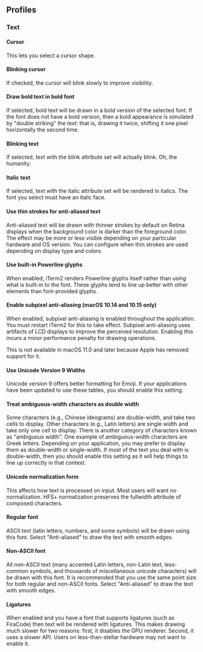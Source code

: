 ## Profiles
### Text

#### Cursor
This lets you select a cursor shape.

#### Blinking cursor
If checked, the cursor will blink slowly to improve visibility.

#### Draw bold text in bold font
If selected, bold text will be drawn in a bold version of the selected font. If the font does not have a bold version, then a bold appearance is simulated by "double striking" the text: that is, drawing it twice, shifting it one pixel horizontally the second time.

#### Blinking text
If selected, text with the blink attribute set will actually blink. Oh, the humanity.

#### Italic text
If selected, text with the italic attribute set will be rendered in italics. The font you select must have an italic face.

#### Use thin strokes for anti-aliased text
Anti-aliased text will be drawn with thinner strokes by default on Retina displays when the background color is darker than the foreground color. The effect may be more or less visible depending on your particular hardware and OS version. You can configure when thin strokes are used depending on display type and colors.

#### Use built-in Powerline glyphs
When enabled, iTerm2 renders Powerline glyphs itself rather than using what is built-in to the font. These glyphs tend to line up better with other elements than font-provided glyphs.

#### Enable subpixel anti-aliasing (macOS 10.14 and 10.15 only)
When enabled, subpixel anti-aliasing is enabled throughout the application. You must restart iTerm2 for this to take effect. Subpixel anti-aliasing uses artifacts of LCD displays to improve the perceived resolution. Enabling this incurs a minor performance penalty for drawing operations.

This is not available in macOS 11.0 and later because Apple has removed support for it.

#### Use Unicode Version 9 Widths
Unicode version 9 offers better formatting for Emoji. If your applications have been updated to use these tables, you should enable this setting.

#### Treat ambiguous-width characters as double width
Some characters (e.g., Chinese ideograms) are double-width, and take two cells to display. Other characters (e.g., Latin letters) are single width and take only one cell to display. There is another category of characters known as "ambiguous width". One example of ambiguous-width characters are Greek letters. Depending on your application, you may prefer to display them as double-width or single-width. If most of the text you deal with is double-width, then you should enable this setting as it will help things to line up correctly in that context.

#### Unicode normalization form
This affects how text is processed on input. Most users will want no normalization. HFS+ normalization preserves the fullwidth attribute of composed characters. 

#### Regular font
ASCII text (latin letters, numbers, and some symbols) will be drawn using this font. Select "Anti-aliased" to draw the text with smooth edges.

#### Non-ASCII font
All non-ASCII text (many accented Latin letters, non-Latin text, less-common symbols, and thousands of miscellaneous unicode characters) will be drawn with this font. It is recommended that you use the same point size for both regular and non-ASCII fonts. Select "Anti-aliased" to draw the text with smooth edges.

#### Ligatures
When enabled and you have a font that supports ligatures (such as FiraCode) then text will be rendered with ligatures. This makes drawing much slower for two reasons: first, it disables the GPU renderer. Second, it uses a slower API. Users on less-than-stellar hardware may not want to enable it.

